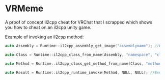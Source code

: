 # VRMeme
A proof of concept il2cpp cheat for VRChat that I scrapped which shows you how to cheat on an il2cpp unity game. <br />

Example of invoking an il2cpp method: 
```cpp
auto Assembly = Runtime::il2cpp_assembly_get_image("assemblyname"); //Example: Assembly-CSharp

auto Class = Runtime::il2cpp_class_from_name(Assembly, "namespace", "className"); //If the namespace is not there, just pass in ""

auto Method = Runtime::il2cpp_class_get_method_from_name(Class, "methodName", 0); //Pass in the target method's name, so if I wanted to attack a method called KillCurrentPlayer(), I'd pass in the name KillCurrentPlayer by itself.

auto Result = Runtime::il2cpp_runtime_invoke(Method, NULL, NULL); //Execute the method and get the result as an Il2CppObject which you can do whatever you want with.```
